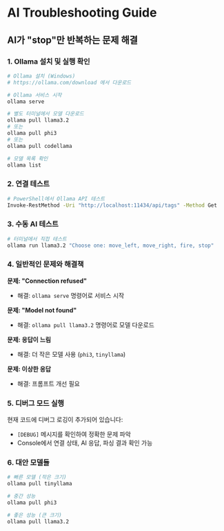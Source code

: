 # AI Troubleshooting Guide

## AI가 "stop"만 반복하는 문제 해결

### 1. Ollama 설치 및 실행 확인
```bash
# Ollama 설치 (Windows)
# https://ollama.com/download 에서 다운로드

# Ollama 서비스 시작
ollama serve

# 별도 터미널에서 모델 다운로드
ollama pull llama3.2
# 또는
ollama pull phi3
# 또는  
ollama pull codellama

# 모델 목록 확인
ollama list
```

### 2. 연결 테스트
```bash
# PowerShell에서 Ollama API 테스트
Invoke-RestMethod -Uri "http://localhost:11434/api/tags" -Method Get
```

### 3. 수동 AI 테스트
```bash
# 터미널에서 직접 테스트
ollama run llama3.2 "Choose one: move_left, move_right, fire, stop"
```

### 4. 일반적인 문제와 해결책

**문제: "Connection refused"**
- 해결: `ollama serve` 명령어로 서비스 시작

**문제: "Model not found"**  
- 해결: `ollama pull llama3.2` 명령어로 모델 다운로드

**문제: 응답이 느림**
- 해결: 더 작은 모델 사용 (`phi3`, `tinyllama`)

**문제: 이상한 응답**
- 해결: 프롬프트 개선 필요

### 5. 디버그 모드 실행
현재 코드에 디버그 로깅이 추가되어 있습니다:
- `[DEBUG]` 메시지를 확인하여 정확한 문제 파악
- Console에서 연결 상태, AI 응답, 파싱 결과 확인 가능

### 6. 대안 모델들
```bash
# 빠른 모델 (작은 크기)
ollama pull tinyllama

# 중간 성능
ollama pull phi3

# 좋은 성능 (큰 크기)  
ollama pull llama3.2
```
